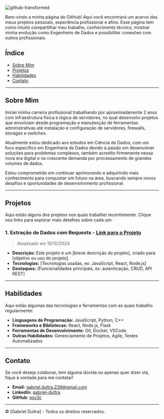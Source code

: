 ![github-transformed](https://github.com/user-attachments/assets/5a1b4f09-51d8-4150-aa44-2de283a6225c)

Bem-vindo a minha página do GitHub! Aqui você encontrará um acervo dos meus projetos pessoais, experiência profissional e afins. Esse página tem como intuito compartilhar meu trabalho, conhecimento técnico, mostrar minha evolução como Engenheiro de Dados e possibilitar conexões com outros profissionais.

## Índice
- [Sobre Mim](#sobre-mim)
- [Projetos](#projetos)
- [Habilidades](#habilidades)
- [Contato](#contato)

---

## Sobre Mim
Iniciei minha carreira profissional trabalhando por aproximadamente 2 anos com infraestrutura física e lógica de servidores, no qual desenvolvi projetos que envolviam desde programação e manutenção de ferramentas administrativas até instalação e configuração de servidores, firewalls, storages e switches.

Atualmente estou dedicado aos estudos em Ciência de Dados, com um foco específico em Engenharia de Dados devido à paixão em desenvolver soluções para problemas complexos, também acredito firmemente nessa nova era digital e na crescente demanda por processamento de grandes volumes de dados.

Estou comprometido em continuar aprimorando e adquirindo mais conhecimento para conquistar um futuro na área, buscando sempre novos desafios e oportunidades de desenvolvimento profissional.

---

## Projetos

Aqui estão alguns dos projetos nos quais trabalhei recentemente. Clique nos links para explorar mais detalhes sobre cada um:

### 1. Extração de Dados com Requests - [Link para o Projeto](https://github.com/seuusuario/projeto-a)
   > Atualizado em 10/10/2024

   - **Descrição:** Este projeto é um [breve descrição do projeto], criado para [objetivo ou uso do projeto].
   - **Tecnologias:** [Tecnologias usadas, ex: JavaScript, React, Node.js]
   - **Destaques:** [Funcionalidades principais, ex: autenticação, CRUD, API REST]

---

## Habilidades
Aqui estão algumas das tecnologias e ferramentas com as quais trabalho regularmente:

- **Linguagens de Programação:** JavaScript, Python, C++
- **Frameworks e Bibliotecas:** React, Node.js, Flask
- **Ferramentas de Desenvolvimento:** Git, Docker, VSCode
- **Outras Habilidades:** Gerenciamento de Projetos, Agile, Testes Automatizados

---

## Contato

Se você deseja colaborar, tem alguma dúvida ou apenas quer dizer olá, fique à vontade para me contatar! 

- **Email:** [gabriel.dultra.239@gmail.com](mailto:gabriel.dultra.239@gmail.com)
- **LinkedIn:** [gabriel-dultra](https://www.linkedin.com/in/gabriel-dultra/)
- **GitHub:** [exx3c](https://github.com/exx3c/)

---

© [Gabriel Dultra] - Todos os direitos reservados.
